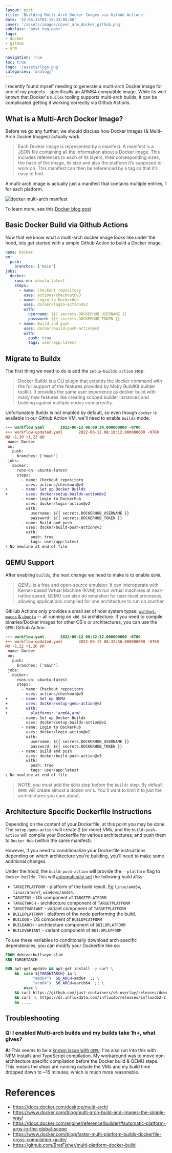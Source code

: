 ```yaml
---
layout: post
title: 'Building Multi-Arch Docker Images via Github Actions'
date: '22-06-11T01:19:33-08:00'
cover: '/assets/images/cover_arm_docker_github.png'
subclass: 'post tag-post'
tags:
- docker
- github
- arm

navigation: True
toc: true
logo: '/assets/logo.png'
categories: 'analogj'
---
```


I recently found myself needing to generate a multi-arch Docker image for one of my projects - specifically an ARM64 compatible image.
While its well known that Docker's `buildx` tooling supports multi-arch builds, it can be complicated getting it working correctly
via Github Actions. 

## What is a Multi-Arch Docker Image?

Before we go any further, we should discuss how Docker Images (& Multi-Arch Docker Images) actually work. 

> Each Docker image is represented by a manifest. A manifest is a JSON file containing all the information about a Docker 
> image. This includes references to each of its layers, their corresponding sizes, the hash of the image, its size and 
> also the platform it’s supposed to work on. This manifest can then be referenced by a tag so that it’s easy to find.

A multi-arch image is actually just a manifest that contains multiple entries, 1 for each platform. 

<img src="{{ site.url }}/assets/images/docker-multi-arch-manifest.png" alt="docker multi-arch manifest" style="max-height: 500px;"/>

To learn more, see this [Docker blog post](https://www.docker.com/blog/multi-arch-build-and-images-the-simple-way/)

## Basic Docker Build via Github Actions

Now that we know what a multi-arch docker image looks like under the hood, lets get started with a simple Github Action
to build a Docker image. 

```yaml
name: Docker
on:
  push:
    branches: ['main']
jobs:
  docker:
    runs-on: ubuntu-latest
    steps:
      - name: Checkout repository
        uses: actions/checkout@v3
      - name: Login to DockerHub
        uses: docker/login-action@v2
        with:
          username: ${{ secrets.DOCKERHUB_USERNAME }}
          password: ${{ secrets.DOCKERHUB_TOKEN }}
      - name: Build and push
        uses: docker/build-push-action@v3
        with:
          push: true
          tags: user/app:latest
```

## Migrate to Buildx

The first thing we need to do is add the `setup-buildx-action` step. 

> Docker Buildx is a CLI plugin that extends the docker command with the full support 
> of the features provided by Moby BuildKit builder toolkit. It provides the same 
> user experience as docker build with many new features like creating scoped 
> builder instances and building against multiple nodes concurrently.

Unfortunately Buildx is not enabled by default, so even though `docker` is available in our Github Action VM, we'll need to enable `buildx` mode. 


```diff
--- workflow.yaml       2022-06-12 08:09:34.000000000 -0700
+++ workflow-updated.yaml       2022-06-12 08:10:12.000000000 -0700
@@ -1,20 +1,22 @@
 name: Docker
 on:
   push:
     branches: ['main']
 jobs:
   docker:
     runs-on: ubuntu-latest
     steps:
       - name: Checkout repository
         uses: actions/checkout@v3
+      - name: Set up Docker Buildx
+        uses: docker/setup-buildx-action@v2
       - name: Login to DockerHub
         uses: docker/login-action@v2
         with:
           username: ${{ secrets.DOCKERHUB_USERNAME }}
           password: ${{ secrets.DOCKERHUB_TOKEN }}
       - name: Build and push
         uses: docker/build-push-action@v3
         with:
           push: true
           tags: user/app:latest
\ No newline at end of file
```

## QEMU Support
After enabling `buildx`, the next change we need to make is to enable `QEMU`. 

> QEMU is a free and open-source emulator. It can interoperate with Kernel-based 
> Virtual Machine (KVM) to run virtual machines at near-native speed. QEMU can also 
> do emulation for user-level processes, allowing applications compiled for one 
> architecture to run on another

GitHub Actions only provides a small set of host system types: [`windows`, `macos` & `ubuntu`](https://github.com/actions/virtual-environments) -- all running on `x86_64` architecture. 
If you need to compile binaries/Docker images for other OS's or architectures, you can use the `QEMU` Github Action.

```diff
--- workflow.yaml       2022-06-12 08:32:32.000000000 -0700
+++ workflow-updated.yaml       2022-06-12 08:32:56.000000000 -0700
@@ -1,22 +1,26 @@
 name: Docker
 on:
   push:
     branches: ['main']
 jobs:
   docker:
     runs-on: ubuntu-latest
     steps:
       - name: Checkout repository
         uses: actions/checkout@v3
+      - name: Set up QEMU
+        uses: docker/setup-qemu-action@v2
+        with:
+          platforms: 'arm64,arm'
       - name: Set up Docker Buildx
         uses: docker/setup-buildx-action@v2
       - name: Login to DockerHub
         uses: docker/login-action@v2
         with:
           username: ${{ secrets.DOCKERHUB_USERNAME }}
           password: ${{ secrets.DOCKERHUB_TOKEN }}
       - name: Build and push
         uses: docker/build-push-action@v3
         with:
           push: true
           tags: user/app:latest
\ No newline at end of file
```

> NOTE: you must add the `QEMU` step before the `buildx` step. 
> By default `QEMU` will create almost a dozen vm's. You'll want to limit it to just the architectures you care about.

## Architecture Specific Dockerfile Instructions

Depending on the content of your Dockerfile, at this point you may be done. 
The `setup-qemu-action` will create 2 (or more) VMs, and the `build-push-action` will 
compile your Dockerfile for various architectures, and push them to `Docker Hub` (within the same manifest).

However, if you need to conditionalize your Dockerfile instructions depending on which architecture you're building,
you'll need to make some additional changes. 

Under the hood, the `build-push-action` will provide the `--platform` flag to `docker buildx`. 
This will [automatically set](https://docs.docker.com/engine/reference/builder/#automatic-platform-args-in-the-global-scope) the following build `ARG`s:

- `TARGETPLATFORM` - platform of the build result. Eg `linux/amd64`, `linux/arm/v7`, `windows/amd64`.
- `TARGETOS` - OS component of `TARGETPLATFORM`
- `TARGETARCH` - architecture component of `TARGETPLATFORM`
- `TARGETVARIANT` - variant component of `TARGETPLATFORM`
- `BUILDPLATFORM` - platform of the node performing the build.
- `BUILDOS` - OS component of `BUILDPLATFORM`
- `BUILDARCH` - architecture component of `BUILDPLATFORM`
- `BUILDVARIANT` - variant component of `BUILDPLATFORM`

To use these variables to conditionally download arch specific dependencies, you can modify your Dockerfile like so:

```Dockerfile
FROM debian:bullseye-slim
ARG TARGETARCH

RUN apt-get update && apt-get install -y curl \
    &&  case ${TARGETARCH} in \
            "amd64")  S6_ARCH=amd64  ;; \
            "arm64")  S6_ARCH=aarch64  ;; \
        esac \
    && curl https://github.com/just-containers/s6-overlay/releases/download/v1.21.8.0/s6-overlay-${S6_ARCH}.tar.gz -L -s --output /tmp/s6-overlay-${S6_ARCH}.tar.gz \
    && curl -L https://dl.influxdata.com/influxdb/releases/influxdb2-2.2.0-${TARGETARCH}.deb --output /tmp/influxdb2-2.2.0-${TARGETARCH}.deb \
    && ....
```

## Troubleshooting

### Q: I enabled Multi-arch builds and my builds take 1h+, what gives?
**A:** This seems to be a [known issue with `QEMU`](https://github.com/docker/setup-qemu-action/issues/22).
I've also run into this with NPM installs and TypeScript compilation. 
My workaround was to move non-architecture specific compilation before the Docker build & QEMU steps.
This means the steps are running outside the VMs and my build time dropped down to ~15 minutes, which is much more reasonable. 


# References
- https://docs.docker.com/desktop/multi-arch/
- https://www.docker.com/blog/multi-arch-build-and-images-the-simple-way/
- https://docs.docker.com/engine/reference/builder/#automatic-platform-args-in-the-global-scope
- https://www.docker.com/blog/faster-multi-platform-builds-dockerfile-cross-compilation-guide/
- https://github.com/BretFisher/multi-platform-docker-build